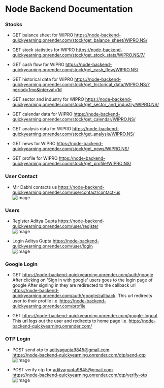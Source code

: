 # Node Backend Documentation

### Stocks

- GET balance sheet for WIPRO
https://node-backend-quickyearning.onrender.com/stock/get_balance_sheet/WIPRO.NS/

- GET stock statistics for WIPRO
https://node-backend-quickyearning.onrender.com/stock/get_stock_stats/WIPRO.NS/7/

- GET cash flow for WIPRO
https://node-backend-quickyearning.onrender.com/stock/get_cash_flow/WIPRO.NS/

- GET historical data for WIPRO
https://node-backend-quickyearning.onrender.com/stock/get_historical_data/WIPRO.NS/?period=1mo&interval=1d

- GET sector and industry for WIPRO
https://node-backend-quickyearning.onrender.com/stock/get_sector_and_industry/WIPRO.NS/

- GET calendar data for WIPRO
https://node-backend-quickyearning.onrender.com/stock/get_calendar/WIPRO.NS/

- GET analysis data for WIPRO
https://node-backend-quickyearning.onrender.com/stock/get_analysis/WIPRO.NS/

- GET news for WIPRO
https://node-backend-quickyearning.onrender.com/stock/get_news/WIPRO.NS/

- GET profile for WIPRO
https://node-backend-quickyearning.onrender.com/stock/get_profile/WIPRO.NS/

### User Contact

- Mir Dabhi contacts us
https://node-backend-quickyearning.onrender.com/usercontact/contact-us <br>
![image](https://github.com/user-attachments/assets/fb906584-4366-4c77-90f4-57c3cf3c82ec)


### Users

- Register Aditya Gupta
https://node-backend-quickyearning.onrender.com/user/register <br>
![image](https://github.com/user-attachments/assets/6c69638b-a6a0-4b88-9fc5-ca1dbd1ab143)


- Login Aditya Gupta
https://node-backend-quickyearning.onrender.com/user/login <br>
![image](https://github.com/user-attachments/assets/7720c419-dead-4ad9-960b-9c6594c62943)

### Google Login

- GET https://node-backend-quickyearning.onrender.com/auth/google
After clicking on 'Sign in with google' users goes to the login page of google
After signing in they are redirected to the callback url https://node-backend-quickyearning.onrender.com/auth/google/callback. This url redirects user to their profile i.e. https://node-backend-quickyearning.onrender.com/profile

- GET https://node-backend-quickyearning.onrender.com/google-logout
This url logs out the user and redirects to home page i.e. https://node-backend-quickyearning.onrender.com/

### OTP Login

- POST send otp to adityagupta9845@gmail.com <br>
https://node-backend-quickyearning.onrender.com/otp/send-otp <br>
![image](https://github.com/user-attachments/assets/b5115059-b27c-44d0-a2d3-e9f7ad54b728)

- POST verify otp for adityagupta9845@gmail.com <br>
https://node-backend-quickyearning.onrender.com/otp/verify-otp <br>
![image](https://github.com/user-attachments/assets/bcbc6106-5e62-4b49-8acd-c904cf942f4d)
